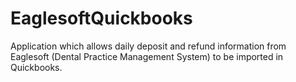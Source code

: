 EaglesoftQuickbooks
===================

Application which allows daily deposit and refund information from Eaglesoft (Dental Practice Management System) to be imported in Quickbooks.